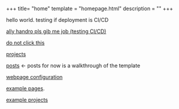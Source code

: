 +++
title= "home"
template = "homepage.html"
description = ""
+++

hello world. testing if deployment is CI/CD

[ally handro pls gib me job (testing CI/CD)](./gotem/video)

[do not click this](./gotem/video)

[projects](./projects/)

[posts](./posts/) <- posts for now is a walkthrough of the template

[webpage configuration](./posts/configuration)

[example pages](./tags/example/).

[example projects](./projects/)


